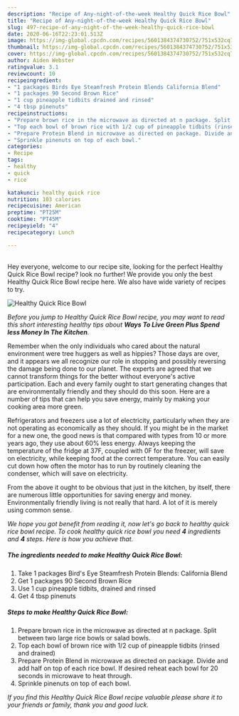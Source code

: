 ```yaml
---
description: "Recipe of Any-night-of-the-week Healthy Quick Rice Bowl"
title: "Recipe of Any-night-of-the-week Healthy Quick Rice Bowl"
slug: 497-recipe-of-any-night-of-the-week-healthy-quick-rice-bowl
date: 2020-06-16T22:23:01.513Z
image: https://img-global.cpcdn.com/recipes/5601384374730752/751x532cq70/healthy-quick-rice-bowl-recipe-main-photo.jpg
thumbnail: https://img-global.cpcdn.com/recipes/5601384374730752/751x532cq70/healthy-quick-rice-bowl-recipe-main-photo.jpg
cover: https://img-global.cpcdn.com/recipes/5601384374730752/751x532cq70/healthy-quick-rice-bowl-recipe-main-photo.jpg
author: Aiden Webster
ratingvalue: 3.1
reviewcount: 10
recipeingredient:
- "1 packages Birds Eye Steamfresh Protein Blends California Blend"
- "1 packages 90 Second Brown Rice"
- "1 cup pineapple tidbits drained and rinsed"
- "4 tbsp pinenuts"
recipeinstructions:
- "Prepare brown rice in the microwave as directed at n package. Split between two large rice bowls or salad bowls."
- "Top each bowl of brown rice with 1/2 cup of pineapple tidbits (rinsed and drained)"
- "Prepare Protein Blend in microwave as directed on package. Divide and add half on top of each rice bowl. If desired reheat each bowl for 20 seconds in microwave to heat through."
- "Sprinkle pinenuts on top of each bowl."
categories:
- Recipe
tags:
- healthy
- quick
- rice

katakunci: healthy quick rice 
nutrition: 103 calories
recipecuisine: American
preptime: "PT25M"
cooktime: "PT45M"
recipeyield: "4"
recipecategory: Lunch

---
```

<br>
Hey everyone, welcome to our recipe site, looking for the perfect Healthy Quick Rice Bowl recipe? look no further! We provide you only the best Healthy Quick Rice Bowl recipe here. We also have wide variety of recipes to try.
<br>


![Healthy Quick Rice Bowl](https://img-global.cpcdn.com/recipes/5601384374730752/751x532cq70/healthy-quick-rice-bowl-recipe-main-photo.jpg)

<i>Before you jump to Healthy Quick Rice Bowl recipe, you may want to read this short interesting healthy tips about 
<strong>Ways To Live Green Plus Spend less Money In The Kitchen</strong>.</i>
</br>

Remember when the only individuals who cared about the natural environment were tree huggers as well as hippies? Those days are over, and it appears we all recognize our role in stopping and possibly reversing the damage being done to our planet. The experts are agreed that we cannot transform things for the better without everyone's active participation. Each and every family ought to start generating changes that are environmentally friendly and they should do this soon. Here are a number of tips that can help you save energy, mainly by making your cooking area more green.

Refrigerators and freezers use a lot of electricity, particularly when they are not operating as economically as they should. If you might be in the market for a new one, the good news is that compared with types from 10 or more years ago, they use about 60% less energy. Always keeping the temperature of the fridge at 37F, coupled with 0F for the freezer, will save on electricity, while keeping food at the correct temperature. You can easily cut down how often the motor has to run by routinely cleaning the condenser, which will save on electricity.

From the above it ought to be obvious that just in the kitchen, by itself, there are numerous little opportunities for saving energy and money. Environmentally friendly living is not really that hard. A lot of it is merely using common sense.


<i>We hope you got benefit from reading it, now let's go back to healthy quick rice bowl recipe. To cook healthy quick rice bowl you need <strong>4</strong> ingredients and <strong>4</strong> steps. Here is how you achieve that.
</i>

##### The ingredients needed to make Healthy Quick Rice Bowl:

1. Take 1 packages Bird&#39;s Eye Steamfresh Protein Blends: California Blend
1. Get 1 packages 90 Second Brown Rice
1. Use 1 cup pineapple tidbits, drained and rinsed
1. Get 4 tbsp pinenuts


##### Steps to make Healthy Quick Rice Bowl:

1. Prepare brown rice in the microwave as directed at n package. Split between two large rice bowls or salad bowls.
1. Top each bowl of brown rice with 1/2 cup of pineapple tidbits (rinsed and drained)
1. Prepare Protein Blend in microwave as directed on package. Divide and add half on top of each rice bowl. If desired reheat each bowl for 20 seconds in microwave to heat through.
1. Sprinkle pinenuts on top of each bowl.


<i>If you find this Healthy Quick Rice Bowl recipe valuable please share it to your friends or family, thank you and good luck.</i>
